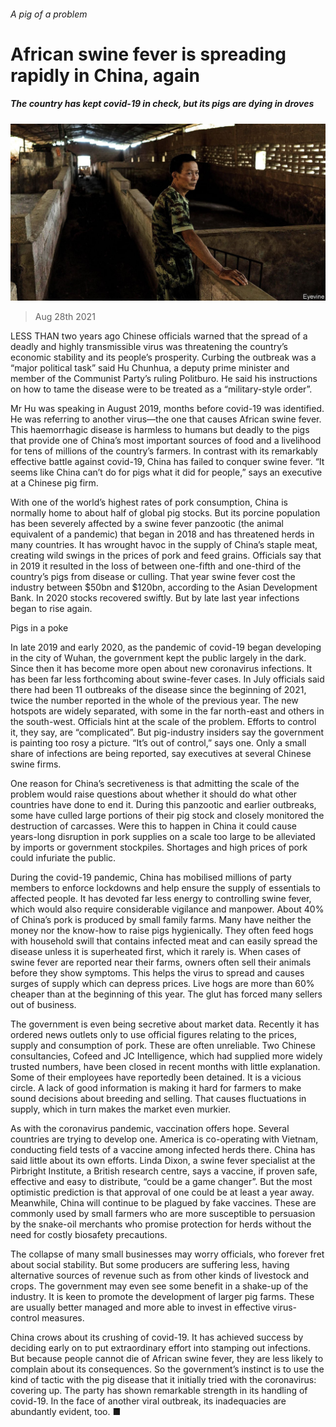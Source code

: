 ###### A pig of a problem

# African swine fever is spreading rapidly in China, again 

##### The country has kept covid-19 in check, but its pigs are dying in droves 

![image](images/20210828_CNP001_0.jpg) 

> Aug 28th 2021 

LESS THAN two years ago Chinese officials warned that the spread of a deadly and highly transmissible virus was threatening the country’s economic stability and its people’s prosperity. Curbing the outbreak was a “major political task” said Hu Chunhua, a deputy prime minister and member of the Communist Party’s ruling Politburo. He said his instructions on how to tame the disease were to be treated as a “military-style order”.

Mr Hu was speaking in August 2019, months before covid-19 was identified. He was referring to another virus—the one that causes African swine fever. This haemorrhagic disease is harmless to humans but deadly to the pigs that provide one of China’s most important sources of food and a livelihood for tens of millions of the country’s farmers. In contrast with its remarkably effective battle against covid-19, China has failed to conquer swine fever. “It seems like China can’t do for pigs what it did for people,” says an executive at a Chinese pig firm.


With one of the world’s highest rates of pork consumption, China is normally home to about half of global pig stocks. But its porcine population has been severely affected by a swine fever panzootic (the animal equivalent of a pandemic) that began in 2018 and has threatened herds in many countries. It has wrought havoc in the supply of China’s staple meat, creating wild swings in the prices of pork and feed grains. Officials say that in 2019 it resulted in the loss of between one-fifth and one-third of the country’s pigs from disease or culling. That year swine fever cost the industry between $50bn and $120bn, according to the Asian Development Bank. In 2020 stocks recovered swiftly. But by late last year infections began to rise again.

Pigs in a poke

In late 2019 and early 2020, as the pandemic of covid-19 began developing in the city of Wuhan, the government kept the public largely in the dark. Since then it has become more open about new coronavirus infections. It has been far less forthcoming about swine-fever cases. In July officials said there had been 11 outbreaks of the disease since the beginning of 2021, twice the number reported in the whole of the previous year. The new hotspots are widely separated, with some in the far north-east and others in the south-west. Officials hint at the scale of the problem. Efforts to control it, they say, are “complicated”. But pig-industry insiders say the government is painting too rosy a picture. “It’s out of control,” says one. Only a small share of infections are being reported, say executives at several Chinese swine firms.

One reason for China’s secretiveness is that admitting the scale of the problem would raise questions about whether it should do what other countries have done to end it. During this panzootic and earlier outbreaks, some have culled large portions of their pig stock and closely monitored the destruction of carcasses. Were this to happen in China it could cause years-long disruption in pork supplies on a scale too large to be alleviated by imports or government stockpiles. Shortages and high prices of pork could infuriate the public.

During the covid-19 pandemic, China has mobilised millions of party members to enforce lockdowns and help ensure the supply of essentials to affected people. It has devoted far less energy to controlling swine fever, which would also require considerable vigilance and manpower. About 40% of China’s pork is produced by small family farms. Many have neither the money nor the know-how to raise pigs hygienically. They often feed hogs with household swill that contains infected meat and can easily spread the disease unless it is superheated first, which it rarely is. When cases of swine fever are reported near their farms, owners often sell their animals before they show symptoms. This helps the virus to spread and causes surges of supply which can depress prices. Live hogs are more than 60% cheaper than at the beginning of this year. The glut has forced many sellers out of business.

The government is even being secretive about market data. Recently it has ordered news outlets only to use official figures relating to the prices, supply and consumption of pork. These are often unreliable. Two Chinese consultancies, Cofeed and JC Intelligence, which had supplied more widely trusted numbers, have been closed in recent months with little explanation. Some of their employees have reportedly been detained. It is a vicious circle. A lack of good information is making it hard for farmers to make sound decisions about breeding and selling. That causes fluctuations in supply, which in turn makes the market even murkier.

As with the coronavirus pandemic, vaccination offers hope. Several countries are trying to develop one. America is co-operating with Vietnam, conducting field tests of a vaccine among infected herds there. China has said little about its own efforts. Linda Dixon, a swine fever specialist at the Pirbright Institute, a British research centre, says a vaccine, if proven safe, effective and easy to distribute, “could be a game changer”. But the most optimistic prediction is that approval of one could be at least a year away. Meanwhile, China will continue to be plagued by fake vaccines. These are commonly used by small farmers who are more susceptible to persuasion by the snake-oil merchants who promise protection for herds without the need for costly biosafety precautions.

The collapse of many small businesses may worry officials, who forever fret about social stability. But some producers are suffering less, having alternative sources of revenue such as from other kinds of livestock and crops. The government may even see some benefit in a shake-up of the industry. It is keen to promote the development of larger pig farms. These are usually better managed and more able to invest in effective virus-control measures.

China crows about its crushing of covid-19. It has achieved success by deciding early on to put extraordinary effort into stamping out infections. But because people cannot die of African swine fever, they are less likely to complain about its consequences. So the government’s instinct is to use the kind of tactic with the pig disease that it initially tried with the coronavirus: covering up. The party has shown remarkable strength in its handling of covid-19. In the face of another viral outbreak, its inadequacies are abundantly evident, too. ■

